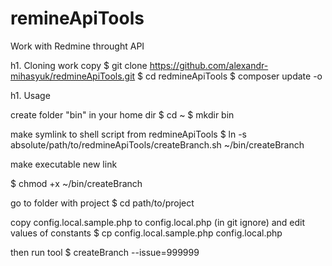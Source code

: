 # remineApiTools
Work with Redmine throught API


h1. Cloning work copy
 $ git clone https://github.com/alexandr-mihasyuk/redmineApiTools.git
 $ cd redmineApiTools
 $ composer update -o


h1. Usage

create folder "bin" in your home dir
 $ cd ~
 $ mkdir bin

make symlink to shell script from redmineApiTools
 $ ln -s absolute/path/to/redmineApiTools/createBranch.sh ~/bin/createBranch

make executable new link

 $ chmod +x ~/bin/createBranch

go to folder with project
 $ cd path/to/project

copy config.local.sample.php to config.local.php (in git ignore) and edit values of constants
 $ cp config.local.sample.php config.local.php

then run tool
 $ createBranch --issue=999999
